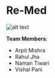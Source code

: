 # Re-Med
![alt text](https://github.com/falconis/Re-Med/blob/master/Web/FrontEnd/static/homepage/img/_relife__by_greenmapple17-dael354.png)

**Team Members**:
* Arpit Mishra
* Rahul Jha
* Naman Tiwari
* Vishal Pani
